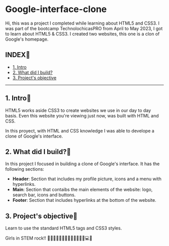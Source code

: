 # Google-interface-clone
Hi, this was a project I completed while learning about HTML5 and CSS3.
I was part of the bootcamp TechnolochicasPRO from April to May 2023, I got to learn about HTML5 & CSS3. I created two websites, this one is a clon of Google's homepage.
## INDEX💜
* [1. Intro](https://github.com/TereCova/Google-interface-clone/edit/main/README.md#1-intro)
* [2. What did I build?](https://github.com/TereCova/Google-interface-clone/edit/main/README.md#2-what-did-i-build)
* [3. Project's objective](https://github.com/TereCova/Google-interface-clone/blob/main/README.md#3-projects-objective)

****
## 1. Intro💜
HTML5 works aside CSS3 to create websites we use in our day to day basis. Even this website you're viewing just now, was built with HTML and CSS. 

In this proyect, with HTML and CSS knowledge I was able to develope a clone of Google's interface. 

## 2. What did I build?💜 
In this project I focused in building a clone of Google's interface. 
It has the following sections:

* **Header**: Section that includes my profile picture, icons and a menu with hyperlinks.
* **Main**: Section that contaibs the main elements of the website: logo, search bar, icons and buttons. 
* **Footer**: Section that includes hyperlinks at the bottom of the website. 


## 3. Project's objective💜
Learn to use the standard HTML5 tags and CSS3 styles. 

Girls in STEM rock!! 🙋🏻‍♀️👱🏽‍♀️👩🏽👧🏽🦋🌺🌻💻💜

